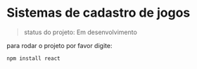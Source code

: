 <h1> Sistemas de cadastro de jogos </h1>

> status do projeto: Em desenvolvimento 

para rodar o projeto por favor digite:

`` npm install react ``
